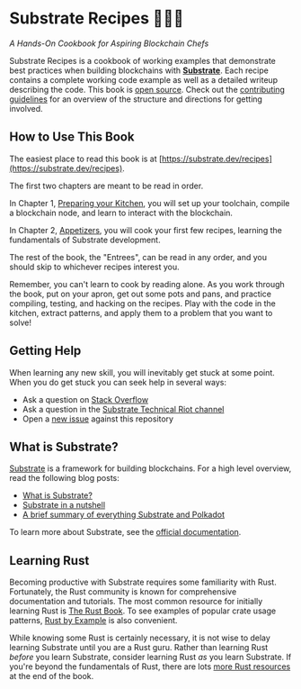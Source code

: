 # Substrate Recipes 🍴😋🍴

_A Hands-On Cookbook for Aspiring Blockchain Chefs_

Substrate Recipes is a cookbook of working examples that demonstrate best practices when building blockchains with **[Substrate](https://github.com/paritytech/substrate)**. Each recipe contains a complete working code example as well as a detailed writeup describing the code. This book is [open source](https://github.com/substrate-developer-hub/recipes). Check out the [contributing guidelines](https://github.com/substrate-developer-hub/recipes/blob/master/CONTRIBUTING.md) for an overview of the structure and directions for getting involved.

## How to Use This Book

The easiest place to read this book is at [https://substrate.dev/recipes](https://substrate.dev/recipes).

The first two chapters are meant to be read in order.

In Chapter 1, [Preparing your Kitchen](./1-prepare-kitchen/index.html), you will set up your toolchain, compile a blockchain node, and learn to interact with the blockchain.

In Chapter 2, [Appetizers](./2-appetizers/index.html), you will cook your first few recipes, learning the fundamentals of Substrate development.

The rest of the book, the "Entrees", can be read in any order, and you should skip to whichever recipes interest you.

Remember, you can't learn to cook by reading alone. As you work through the book, put on your apron, get out some pots and pans, and practice compiling, testing, and hacking on the recipes. Play with the code in the kitchen, extract patterns, and apply them to a problem that you want to solve!

## Getting Help

When learning any new skill, you will inevitably get stuck at some point. When you do get stuck you can seek help in several ways:

* Ask a question on [Stack Overflow](https://stackoverflow.com/questions/tagged/substrate)
* Ask a question in the [Substrate Technical Riot channel](https://riot.im/app/#/room/#substrate-technical:matrix.org)
* Open a [new issue](https://github.com/substrate-developer-hub/recipes/issues/new) against this repository

## What is Substrate?

[Substrate](https://github.com/paritytech/substrate) is a framework for building blockchains. For a high level overview, read the following blog posts:
* [What is Substrate?](https://www.parity.io/what-is-substrate/)
* [Substrate in a nutshell](https://www.parity.io/substrate-in-a-nutshell/)
* [A brief summary of everything Substrate and Polkadot](https://www.parity.io/a-brief-summary-of-everything-substrate-polkadot/)

To learn more about Substrate, see the [official documentation](https://substrate.dev).

## Learning Rust

Becoming productive with Substrate requires some familiarity with Rust. Fortunately, the Rust community is known for comprehensive documentation and tutorials. The most common resource for initially learning Rust is [The Rust Book](https://doc.rust-lang.org/book/index.html). To see examples of popular crate usage patterns, [Rust by Example](https://doc.rust-lang.org/rust-by-example/index.html) is also convenient.

While knowing some Rust is certainly necessary, it is not wise to delay learning Substrate until you are a Rust guru. Rather than learning Rust _before_ you learn Substrate, consider learning Rust _as_ you learn Substrate. If you're beyond the fundamentals of Rust, there are lots [more Rust resources](./more-resources.md) at the end of the book.
